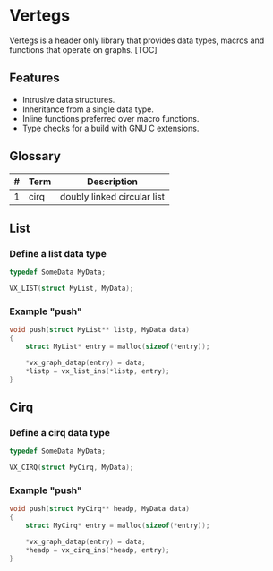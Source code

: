 # Vertegs

Vertegs is a header only library that provides data types, macros and functions
that operate on graphs. [TOC]


## Features

- Intrusive data structures.
- Inheritance from a single data type.
- Inline functions preferred over macro functions.
- Type checks for a build with GNU C extensions.


## Glossary

|  #  | Term | Description                 |
| --- | ---- | --------------------------- |
|  1  | cirq | doubly linked circular list |


## List

### Define a list data type

```c
typedef SomeData MyData;

VX_LIST(struct MyList, MyData);
```


### Example "push"

```c
void push(struct MyList** listp, MyData data)
{
    struct MyList* entry = malloc(sizeof(*entry));

    *vx_graph_datap(entry) = data;
    *listp = vx_list_ins(*listp, entry);
}
```


## Cirq

### Define a cirq data type

```c
typedef SomeData MyData;

VX_CIRQ(struct MyCirq, MyData);
```


### Example "push"

```c
void push(struct MyCirq** headp, MyData data)
{
    struct MyCirq* entry = malloc(sizeof(*entry));

    *vx_graph_datap(entry) = data;
    *headp = vx_cirq_ins(*headp, entry);
}
```

